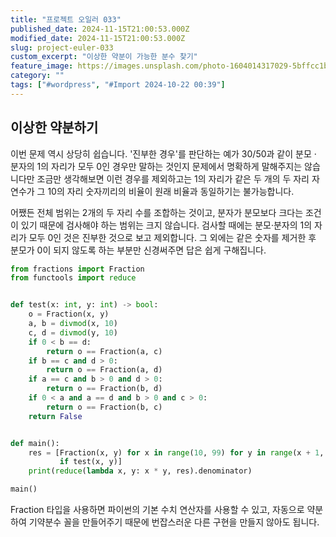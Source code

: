 ```yaml
---
title: "프로젝트 오일러 033"
published_date: 2024-11-15T21:00:53.000Z
modified_date: 2024-11-15T21:00:53.000Z
slug: project-euler-033
custom_excerpt: "이상한 약분이 가능한 분수 찾기"
feature_image: https://images.unsplash.com/photo-1604014317029-5bffcc1b7742?crop=entropy&cs=tinysrgb&fit=max&fm=jpg&ixid=M3wxMTc3M3wwfDF8c2VhcmNofDJ8fGtpbGx8ZW58MHx8fHwxNzMxNTA2MzE0fDA&ixlib=rb-4.0.3&q=80&w=2000
category: ""
tags: ["#wordpress", "#Import 2024-10-22 00:39"]
---
```

 
## 이상한 약분하기

이번 문제 역시 상당히 쉽습니다. '진부한 경우'를 판단하는 예가 30/50과 같이 분모 · 분자의 1의 자리가 모두 0인 경우만 말하는
것인지 문제에서 명확하게 말해주지는 않습니다만 조금만 생각해보면 이런 경우를 제외하고는 1의 자리가 같은 두 개의 두 자리 자연수가 그
10의 자리 숫자끼리의 비율이 원래 비율과 동일하기는 불가능합니다.

어쨌든 전체 범위는 2개의 두 자리 수를 조합하는 것이고, 분자가 분모보다 크다는 조건이 있기 때문에 검사해야 하는 범위는 크지 않습니다.
검사할 때에는 분모·분자의 1의 자리가 모두 0인 것은 진부한 것으로 보고 제외합니다. 그 외에는 같은 숫자를 제거한 후 분모가 0이 되지
않도록 하는 부분만 신경써주면 답은 쉽게 구해집니다.

```python
from fractions import Fraction
from functools import reduce


def test(x: int, y: int) -> bool:
    o = Fraction(x, y)
    a, b = divmod(x, 10)
    c, d = divmod(y, 10)
    if 0 < b == d:
        return o == Fraction(a, c)
    if b == c and d > 0:
        return o == Fraction(a, d)
    if a == c and b > 0 and d > 0:
        return o == Fraction(b, d)
    if 0 < a and a == d and b > 0 and c > 0:
        return o == Fraction(b, c)
    return False


def main():
    res = [Fraction(x, y) for x in range(10, 99) for y in range(x + 1, 100)
           if test(x, y)]
    print(reduce(lambda x, y: x * y, res).denominator)

main()
```
Fraction 타입을 사용하면 파이썬의 기본 수치 연산자를 사용할 수 있고, 자동으로 약분하여 기약분수 꼴을 만들어주기 때문에 번잡스러운
다른 구현을 만들지 않아도 됩니다.

